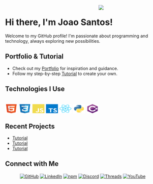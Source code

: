 <img align='right' src='https://user-images.githubusercontent.com/5713670/87202985-820dcb80-c2b6-11ea-9f56-7ec461c497c3.gif' width='200'>

# Hi there, I'm Joao Santos!

Welcome to my GitHub profile! I'm passionate about programming and technology, always exploring new possibilities.

## Portfolio & Tutorial

- Check out my [Portfolio]() for inspiration and guidance.
- Follow my step-by-step [Tutorial]() to create your own.

## Technologies I Use

<div style="display: inline_block; margin-top: 20px;"><br>
  <img align="center" alt="HTML" height="30" width="40" src="https://raw.githubusercontent.com/devicons/devicon/master/icons/html5/html5-original.svg">
  <img align="center" alt="CSS" height="30" width="40" src="https://raw.githubusercontent.com/devicons/devicon/master/icons/css3/css3-original.svg">
  <img align="center" alt="JavaScript" height="30" width="40" src="https://raw.githubusercontent.com/devicons/devicon/master/icons/javascript/javascript-plain.svg">
  <img align="center" alt="TypeScript" height="30" width="40" src="https://raw.githubusercontent.com/devicons/devicon/master/icons/typescript/typescript-plain.svg">
  <img align="center" alt="React" height="30" width="40" src="https://raw.githubusercontent.com/devicons/devicon/master/icons/react/react-original.svg">
  <img align="center" alt="Python" height="30" width="40" src="https://raw.githubusercontent.com/devicons/devicon/master/icons/python/python-original.svg">
  <img align="center" alt="C#" height="30" width="40" src="https://raw.githubusercontent.com/devicons/devicon/master/icons/csharp/csharp-original.svg">
</div>

## Recent Projects

- [Tutorial]()
- [Tutorial]()
- [Tutorial]()

## Connect with Me

<p align="center" style="margin-top: 20px;">
  <a href="https://github.com/JoaoSantosCodes">
    <img alt="GitHub" title="GitHub" height="40" width="40" src="https://cdn.simpleicons.org/github"></a>
  <a href="https://www.linkedin.com/in/peterthehan">
    <img alt="LinkedIn" title="LinkedIn" height="40" width="40" src="https://cdn.simpleicons.org/linkedin"></a>
  <a href="https://www.npmjs.com/~peterthehan">
    <img alt="npm" title="npm" height="40" width="40" src="https://cdn.simpleicons.org/npm"></a>
  <a href="https://discord.gg/WjEFnzC">
    <img alt="Discord" title="Discord" height="40" width="40" src="https://cdn.simpleicons.org/discord"></a>
  <a href="https://www.threads.net/@peterthehan">
    <img alt="Threads" title="Threads" height="40" width="40" src="https://cdn.simpleicons.org/threads"></a>
  <a href="https://youtube.com/@peterthehan">
    <img alt="YouTube" title="YouTube" height="40" width="40" src="https://cdn.simpleicons.org/youtube"></a>
</p>
